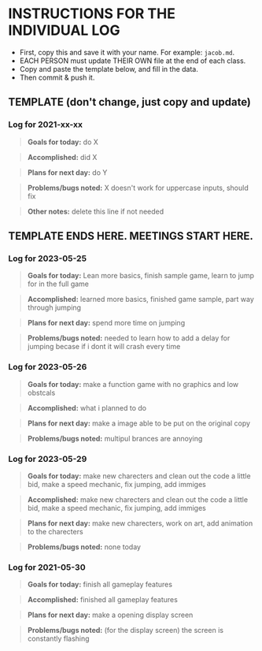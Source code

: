 # INSTRUCTIONS FOR THE INDIVIDUAL LOG
* First, copy this and save it with your name. For example: `jacob.md`.
* EACH PERSON must update THEIR OWN file at the end of each class.
* Copy and paste the template below, and fill in the data.
* Then commit & push it.

## TEMPLATE (don't change, just copy and update)

### Log for 2021-xx-xx

> **Goals for today:** do X

> **Accomplished:** did X

> **Plans for next day:** do Y

> **Problems/bugs noted:** X doesn't work for uppercase inputs, should fix

> **Other notes:** delete this line if not needed

## TEMPLATE ENDS HERE. MEETINGS START HERE.

### Log for 2023-05-25

> **Goals for today:** Lean more basics, finish sample game, learn to jump for in the full game

> **Accomplished:** learned more basics, finished game sample, part way through jumping

> **Plans for next day:** spend more time on jumping

> **Problems/bugs noted:** needed to learn how to add a delay for jumping becase if i dont it will crash every time

### Log for 2023-05-26

> **Goals for today:** make a function game with no graphics and low obstcals

> **Accomplished:** what i planned to do

> **Plans for next day:** make a image able to be put on the original copy

> **Problems/bugs noted:** multipul brances are annoying

### Log for 2023-05-29

> **Goals for today:** make new charecters and clean out the code a little bid, make a speed mechanic, fix jumping, add immiges

> **Accomplished:** make new charecters and clean out the code a little bid, make a speed mechanic, fix jumping, add immiges

> **Plans for next day:** make new charecters, work on art, add animation to the charecters

> **Problems/bugs noted:** none today

### Log for 2021-05-30

> **Goals for today:** finish all gameplay features

> **Accomplished:** finished all gameplay features

> **Plans for next day:** make a opening display screen

> **Problems/bugs noted:** (for the display screen) the screen is constantly flashing

